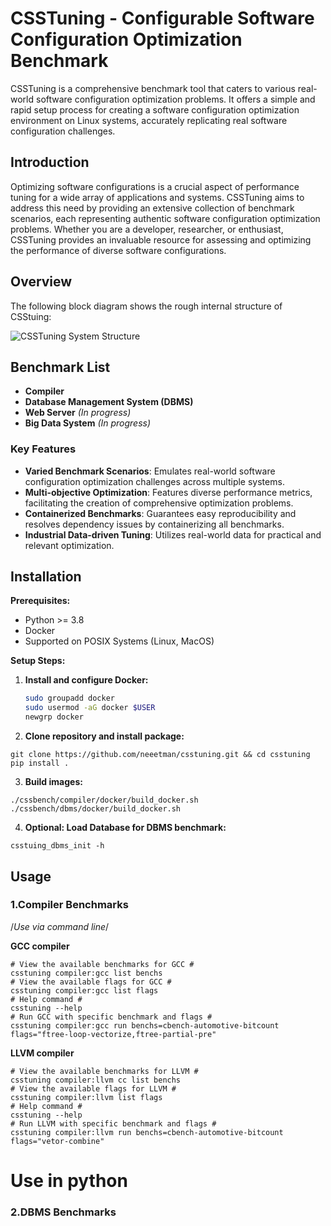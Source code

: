 # CSSTuning - Configurable Software Configuration Optimization Benchmark

CSSTuning is a comprehensive benchmark tool that caters to various real-world software configuration optimization problems. It offers a simple and rapid setup process for creating a software configuration optimization environment on Linux systems, accurately replicating real software configuration challenges.

## Introduction

Optimizing software configurations is a crucial aspect of performance tuning for a wide array of applications and systems. CSSTuning aims to address this need by providing an extensive collection of benchmark scenarios, each representing authentic software configuration optimization problems. Whether you are a developer, researcher, or enthusiast, CSSTuning provides an invaluable resource for assessing and optimizing the performance of diverse software configurations.

## Overview
The following block diagram shows the rough internal structure of CSStuing:

![CSSTuning System Structure](https://github.com/neeetman/csstuning/assets/71478917/35c04aeb-b942-46e8-8eb5-abd8507027ab)


## Benchmark List

- **Compiler**
- **Database Management System (DBMS)**
- **Web Server** *(In progress)*
- **Big Data System** *(In progress)*

### Key Features

- **Varied Benchmark Scenarios**: Emulates real-world software configuration optimization challenges across multiple systems.
- **Multi-objective Optimization**: Features diverse performance metrics, facilitating the creation of comprehensive optimization problems.
- **Containerized Benchmarks**: Guarantees easy reproducibility and resolves dependency issues by containerizing all benchmarks.
- **Industrial Data-driven Tuning**: Utilizes real-world data for practical and relevant optimization.

## Installation

**Prerequisites:**
- Python >= 3.8
- Docker
- Supported on POSIX Systems (Linux, MacOS)

**Setup Steps:**

1. **Install and configure Docker:**
   ```bash
   sudo groupadd docker
   sudo usermod -aG docker $USER
   newgrp docker
   ```

2. **Clone repository and install package:**
```
git clone https://github.com/neeetman/csstuning.git && cd csstuning
pip install .
```

3. **Build images:**
```
./cssbench/compiler/docker/build_docker.sh
./cssbench/dbms/docker/build_docker.sh
```

4. **Optional: Load Database for DBMS benchmark:**
```
csstuing_dbms_init -h
```


## Usage

### 1.Compiler Benchmarks

/*Use via command line*/

**GCC compiler**

```
# View the available benchmarks for GCC #
csstuning compiler:gcc list benchs
# View the available flags for GCC #
csstuning compiler:gcc list flags
# Help command #
csstuning --help
# Run GCC with specific benchmark and flags #
csstuning compiler:gcc run benchs=cbench-automotive-bitcount flags="ftree-loop-vectorize,ftree-partial-pre"
```

**LLVM compiler**

```
# View the available benchmarks for LLVM #
csstuning compiler:llvm cc list benchs
# View the available flags for LLVM #
csstuning compiler:llvm list flags
# Help command #
csstuning --help
# Run LLVM with specific benchmark and flags #
csstuning compiler:llvm run benchs=cbench-automotive-bitcount flags="vetor-combine"
```

# Use in python #

### 2.DBMS Benchmarks
